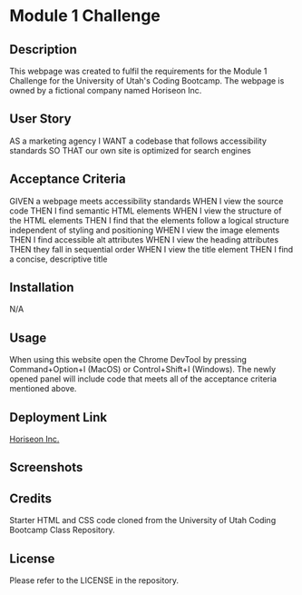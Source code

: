 # Module 1 Challenge

## Description

This webpage was created to fulfil the requirements for the Module 1 Challenge for the University of Utah's Coding Bootcamp. The webpage is owned by a fictional company named Horiseon Inc.

## User Story
AS a marketing agency
I WANT a codebase that follows accessibility standards
SO THAT our own site is optimized for search engines

## Acceptance Criteria
GIVEN a webpage meets accessibility standards
WHEN I view the source code
THEN I find semantic HTML elements
WHEN I view the structure of the HTML elements
THEN I find that the elements follow a logical structure independent of styling and positioning
WHEN I view the image elements
THEN I find accessible alt attributes
WHEN I view the heading attributes
THEN they fall in sequential order
WHEN I view the title element
THEN I find a concise, descriptive title

## Installation
N/A

## Usage
When using this website open the Chrome DevTool by pressing Command+Option+I (MacOS) or Control+Shift+I (Windows). The newly opened panel will include code that meets all of the acceptance criteria mentioned above.

## Deployment Link
[Horiseon Inc.](https://tylersanford55.github.io/challenge-1/)

## Screenshots
[]("/Assets/Challenge-1-Screenshot-1.png" ) 

## Credits
Starter HTML and CSS code cloned from the University of Utah Coding Bootcamp Class Repository.

## License
Please refer to the LICENSE in the repository.
